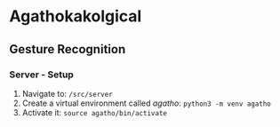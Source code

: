 # Agathokakolgical
## Gesture Recognition
### Server - Setup
1. Navigate to: `/src/server`
2. Create a virtual environment called *agatho*: `python3 -m venv agatho `
3. Activate it: `source agatho/bin/activate`